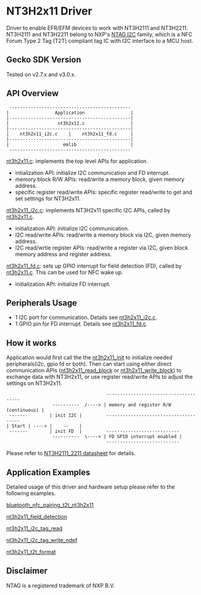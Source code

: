 # NT3H2x11 Driver

Driver to enable EFR/EFM devices to work with NT3H2111 and NT3H2211. 
NT3H2111 and NT3H2211 belong to NXP's [NTAG I2C](https://www.nxp.com/products/rfid-nfc/nfc-hf/nfc-tags-for-electronics/ntag-ic-iplus-i-nfc-forum-type-2-tag-with-ic-interface:NTAG_I2C) family, which is a NFC Forum Type 2 Tag (T2T) compliant tag IC with I2C interface to a MCU host. 

## Gecko SDK Version

Tested on v2.7.x and v3.0.x.

## API Overview

```
 ---------------------------------------------
|                 Application                 | 
|---------------------------------------------|
|                  nt3h2x11.c                 |
|---------------------------------------------|
|    nt3h2x11_i2c.c    |    nt3h2x11_fd.c     |
|---------------------------------------------|
|                    emlib                    |
 ---------------------------------------------
```

[nt3h2x11.c](src/nt3h2x11.c): implements the top level APIs for application.
- intialization API: initialize I2C communication and FD interrupt.
- memory block R/W APIs: read/write a memory block, given memory address.
- specific register read/write APIs: specific register read/write to get and set settings for NT3H2x11.

[nt3h2x11_i2c.c](src/nt3h2x11_i2c.c): implements NT3H2x11 specific I2C APIs, called by [nt3h2x11.c](src/nt3h2x11.c).
- initialization API: initialize I2C communication.
- I2C read/write APIs: read/write a memory block via I2C, given memory address.
- I2C read/wrtie register APIs: read/write a register via I2C, given block memory address and register address.

[nt3h2x11_fd.c](src/nt3h2x11_fd.c): sets up GPIO interrupt for field detection (FD), called by [nt3h2x11.c](src/nt3h2x11.c). This can be used for NFC wake up.
- initialization API: initialize FD interrupt.

## Peripherals Usage
- 1 I2C port for communication. Details see [nt3h2x11_i2c.c](src/nt3h2x11_i2c.c).
- 1 GPIO pin for FD interrupt. Details see [nt3h2x11_fd.c](src/nt3h2x11_fd.c).

## How it works
Application would first call the the [nt3h2x11_init](src/nt3h2x11.c#L104) to initialize needed peripherals(i2c, gpio fd or both). Then can start using either direct communication APIs ([nt3h2x11_read_block](src/nt3h2x11.c#L132) or [nt3h2x11_write_block](src/nt3h2x11.c#L153)) to exchange data with NT3H2x11, or use register read/write APIs to adjust the settings on NT3H2x11. 

```
                                     --------------------------------------
                 ----------  /----> | memory and register R/W (continuous) |    
 -------        | init I2C |         --------------------------------------
| Start | ----> |    --    |
 -------        | init FD  |         ---------------------------
                 ----------  \----> | FD GPIO interrupt enabled |
                                     ---------------------------
```

Please refer to [NT3H2111_2211 datasheet](https://www.nxp.com/docs/en/data-sheet/NT3H2111_2211.pdf) for details.

## Application Examples

Detailed usage of this driver and hardware setup please refer to the following examples.

[bluetooth_nfc_pairing_t2t_nt3h2x11](https://github.com/SiliconLabs/bluetooth_applications/tree/master/bluetooth_nfc_pairing/bluetooth_nfc_pairing_t2t_nt3h2x11)

[nt3h2x11_field_detection](https://github.com/SiliconLabs/nfc/tree/master/examples/nt3h2x11_field_detection)

[nt3h2x11_i2c_tag_read](https://github.com/SiliconLabs/nfc/tree/master/examples/nt3h2x11_i2c_read_tag)

[nt3h2x11_i2c_tag_write_ndef](https://github.com/SiliconLabs/nfc/tree/master/examples/nt3h2x11_i2c_write_tag_ndef)

[nt3h2x11_t2t_format](https://github.com/SiliconLabs/nfc/tree/master/examples/nt3h2x11_format_t2t)

## Disclaimer ##

NTAG is a registered trademark of NXP B.V.
